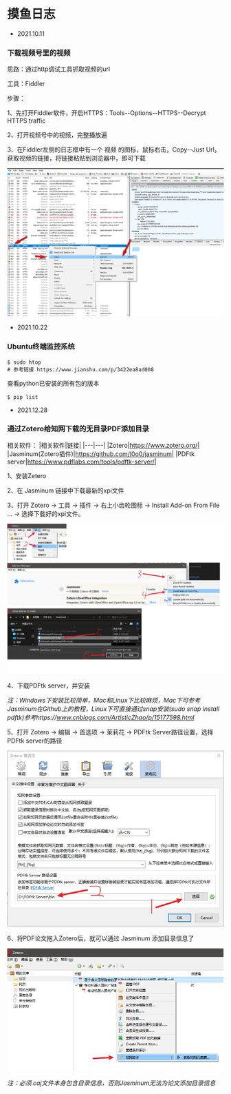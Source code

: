 # 摸鱼日志

- 2021.10.11

### 下载视频号里的视频

思路：通过http调试工具抓取视频的url

工具：Fiddler

步骤：
  
  1、先打开Fiddler软件，开启HTTPS：Tools--Options--HTTPS--Decrypt HTTPS traffic
  
  2、打开视频号中的视频，完整播放遍
  
  3、在Fiddler左侧的日志框中有一个 视频 的图标，鼠标右击，Copy--Just Url，获取视频的链接，将链接粘贴到浏览器中，即可下载
  
![Image](https://raw.githubusercontent.com/simoonp/picture/main/fiddler.png)


- 2021.10.22

### Ubuntu终端监控系统

```shell
$ sudo htop
# 参考链接 https://www.jianshu.com/p/3422ea8ad008
```

查看python已安装的所有包的版本

```shell
$ pip list
```

- 2021.12.28

### 通过Zotero给知网下载的无目录PDF添加目录

相关软件：
|相关软件|链接|
|---|---|
|Zotero|https://www.zotero.org/|
|Jasminum(Zotero插件)|https://github.com/l0o0/jasminum|
|PDFtk server|https://www.pdflabs.com/tools/pdftk-server/|

1、安装Zetero

2、在 Jasminum 链接中下载最新的xpi文件

3、打开 Zotero -> 工具 -> 插件 -> 右上小齿轮图标 -> Install Add-on From File ... -> 选择下载好的xpi文件。

![Image](https://raw.githubusercontent.com/simoonp/picture/main/log/Jasminum01.png)

4、下载PDFtk server，并安装

*注：Windows下安装比较简单，Mac和Linux下比较麻烦，Mac下可参考Jasminum在Github上的教程，Linux下可直接通过snap安装(sudo snap install pdftk)参考https://www.cnblogs.com/ArtisticZhao/p/15177598.html*

5、打开 Zotero -> 编辑 -> 首选项 -> 茉莉花 -> PDFtk Server路径设置，选择PDFtk server的路径

![Image](https://raw.githubusercontent.com/simoonp/picture/main/log/PDFtk.png)

6、将PDF论文拖入Zotero后，就可以通过 Jasminum 添加目录信息了

![Image](https://raw.githubusercontent.com/simoonp/picture/main/log/Jasminum02.png)

*注：必须.caj文件本身包含目录信息，否则Jasminum无法为论文添加目录信息*